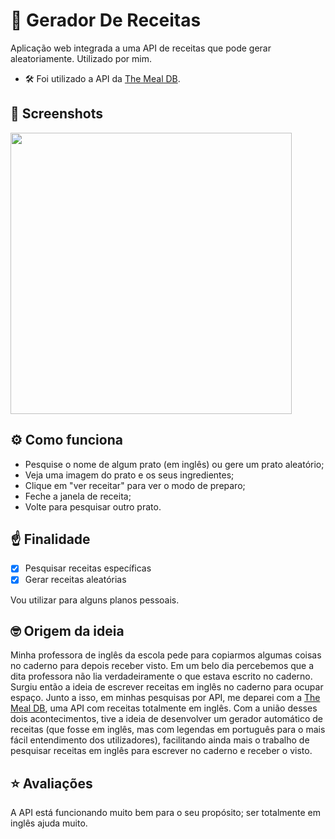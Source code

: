 # 🍝 Gerador De Receitas
 Aplicação web integrada a uma API de receitas que pode gerar aleatoriamente. Utilizado por mim.

 - 🛠 Foi utilizado a API da [The Meal DB](https://www.themealdb.com/api.php).

 ## 📸 Screenshots
 <img src='https://github.com/paulo-henrique-almeida/gerador_de_receitas/assets/158237204/14c5813a-a8b0-44bb-a56c-ef4be6c24e48' width='450'>


 ## ⚙ Como funciona
 - Pesquise o nome de algum prato (em inglês) ou gere um prato aleatório;
 - Veja uma imagem do prato e os seus ingredientes;
 - Clique em "ver receitar" para ver o modo de preparo;
 - Feche a janela de receita;
 - Volte para pesquisar outro prato.

## ☝ Finalidade
- [x] Pesquisar receitas específicas
- [x] Gerar receitas aleatórias
      
Vou utilizar para alguns planos pessoais.

## 🤓 Origem da ideia
Minha professora de inglês da escola pede para copiarmos algumas coisas no caderno para depois receber visto.
Em um belo dia percebemos que a dita professora não lia verdadeiramente o que estava escrito no caderno. Surgiu então a ideia de escrever receitas em inglês no caderno para ocupar espaço.
Junto a isso, em minhas pesquisas por API, me deparei com a [The Meal DB](https://www.themealdb.com/api.php), uma API com receitas totalmente em inglês.
Com a união desses dois acontecimentos, tive a ideia de desenvolver um gerador automático de receitas (que fosse em inglês, mas com legendas em português para o mais fácil entendimento dos utilizadores), facilitando ainda mais o trabalho de pesquisar receitas em inglês para escrever no caderno e receber o visto.

## ⭐ Avaliações
A API está funcionando muito bem para o seu propósito; ser totalmente em inglês ajuda muito.
